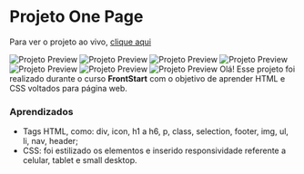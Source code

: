 # Projeto One Page

Para ver o projeto ao vivo, [clique aqui](https://rayanecarvalho.github.io/onepage/)

![Projeto Preview](https://github.com/rayaneCarvalho/onepage/blob/master/assets/projetoOnePage.jpeg?raw=true)
![Projeto Preview](https://github.com/rayaneCarvalho/onepage/blob/master/assets/sobre%20mim.jpeg?raw=true)
![Projeto Preview](https://github.com/rayaneCarvalho/onepage/blob/master/assets/servicos.jpeg?raw=true)
![Projeto Preview](https://github.com/rayaneCarvalho/onepage/blob/master/assets/portfolio.jpeg?raw=true)
![Projeto Preview](https://github.com/rayaneCarvalho/onepage/blob/master/assets/curriculo.jpeg?raw=true)
![Projeto Preview](https://github.com/rayaneCarvalho/onepage/blob/master/assets/contato.jpeg?raw=true)
![Projeto Preview](https://github.com/rayaneCarvalho/onepage/blob/master/assets/celular.jpeg?raw=true)
Olá! Esse projeto foi realizado durante o curso **FrontStart** com o objetivo de aprender HTML e CSS voltados para página web.

### Aprendizados 
- Tags HTML, como: div, icon, h1 a h6, p, class, selection, footer, img, ul, li, nav, header;
- CSS: foi estilizado os elementos e inserido responsividade referente a celular, tablet e small desktop.
